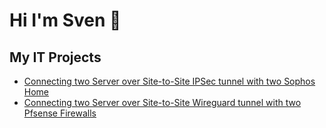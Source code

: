 <h1> Hi I'm Sven 👋 </h1>

<h2> My IT Projects </h2>

- [Connecting two Server over Site-to-Site IPSec tunnel with two Sophos Home](https://github.com/sven-siebe/connecting-with-sophos)
- [Connecting two Server over Site-to-Site Wireguard tunnel with two Pfsense Firewalls](https://github.com/sven-siebe/connecting-with-pfsense)
